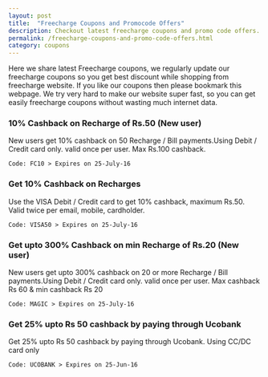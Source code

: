 ```yaml
---
layout: post
title:  "Freecharge Coupons and Promocode Offers"
description: Checkout latest freecharge coupons and promo code offers.
permalink: /freecharge-coupons-and-promo-code-offers.html
category: coupons
---
```


Here we share latest Freecharge coupons, we regularly update our freecharge coupons so you get best discount while shopping from freecharge website. If you like our coupons then please bookmark this webpage. We try very hard to make our website super fast, so you can get easily freecharge coupons without wasting much internet data.

### 10% Cashback on Recharge of Rs.50 (New user) ###

New users get 10% cashback on 50 Recharge / Bill payments.Using Debit / Credit card only. valid once per user. Max Rs.100 cashback.

    Code: FC10 > Expires on 25-July-16

### Get 10% Cashback on Recharges ###

Use the VISA Debit / Credit card to get 10% cashback, maximum Rs.50. Valid twice per email, mobile, cardholder.

    Code: VISA50 > Expires on 25-July-16

### Get upto 300% Cashback on min Recharge of Rs.20 (New user) ###

New users get upto 300% cashback on 20 or more Recharge / Bill payments.Using Debit / Credit card only. valid once per user. Max cashback Rs 60 & min cashback Rs 20

    Code: MAGIC > Expires on 25-July-16

### Get 25% upto Rs 50 cashback by paying through Ucobank ###

Get 25% upto Rs 50 cashback by paying through Ucobank. Using CC/DC card only

    Code: UCOBANK > Expires on 25-Jun-16